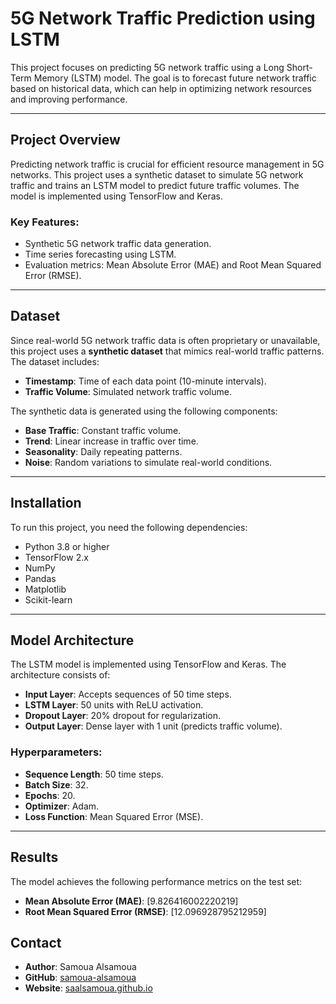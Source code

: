 # 5G Network Traffic Prediction using LSTM

This project focuses on predicting 5G network traffic using a Long Short-Term Memory (LSTM) model. The goal is to forecast future network traffic based on historical data, which can help in optimizing network resources and improving performance.

---

## Project Overview
Predicting network traffic is crucial for efficient resource management in 5G networks. This project uses a synthetic dataset to simulate 5G network traffic and trains an LSTM model to predict future traffic volumes. The model is implemented using TensorFlow and Keras.

### Key Features:
- Synthetic 5G network traffic data generation.
- Time series forecasting using LSTM.
- Evaluation metrics: Mean Absolute Error (MAE) and Root Mean Squared Error (RMSE).

---

## Dataset
Since real-world 5G network traffic data is often proprietary or unavailable, this project uses a **synthetic dataset** that mimics real-world traffic patterns. The dataset includes:
- **Timestamp**: Time of each data point (10-minute intervals).
- **Traffic Volume**: Simulated network traffic volume.

The synthetic data is generated using the following components:
- **Base Traffic**: Constant traffic volume.
- **Trend**: Linear increase in traffic over time.
- **Seasonality**: Daily repeating patterns.
- **Noise**: Random variations to simulate real-world conditions.

---

## Installation
To run this project, you need the following dependencies:

- Python 3.8 or higher
- TensorFlow 2.x
- NumPy
- Pandas
- Matplotlib
- Scikit-learn
---

## Model Architecture
The LSTM model is implemented using TensorFlow and Keras. The architecture consists of:
- **Input Layer**: Accepts sequences of 50 time steps.
- **LSTM Layer**: 50 units with ReLU activation.
- **Dropout Layer**: 20% dropout for regularization.
- **Output Layer**: Dense layer with 1 unit (predicts traffic volume).

### Hyperparameters:
- **Sequence Length**: 50 time steps.
- **Batch Size**: 32.
- **Epochs**: 20.
- **Optimizer**: Adam.
- **Loss Function**: Mean Squared Error (MSE).

---

## Results
The model achieves the following performance metrics on the test set:
- **Mean Absolute Error (MAE)**: [9.826416002220219] 
- **Root Mean Squared Error (RMSE)**: [12.096928795212959]


## Contact
- **Author**: Samoua Alsamoua
- **GitHub**: [samoua-alsamoua](https://github.com/samoua-alsamoua)
- **Website**: [saalsamoua.github.io](https://samoua-alsamoua.github.io/saalsamoua/)
```

